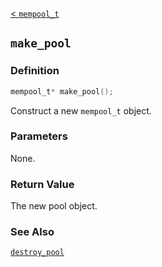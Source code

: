 [< `mempool_t`](MemoryPool.md)

## `make_pool`

### Definition
```C
mempool_t* make_pool();
```

Construct a new `mempool_t` object.

### Parameters
None.

### Return Value
The new pool object.

### See Also
[`destroy_pool`](destroy_pool.md)
